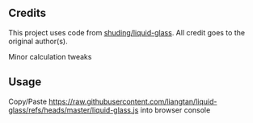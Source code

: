 ## Credits

This project uses code from [shuding/liquid-glass](https://github.com/shuding/liquid-glass).
All credit goes to the original author(s).

Minor calculation tweaks

## Usage
Copy/Paste https://raw.githubusercontent.com/liangtan/liquid-glass/refs/heads/master/liquid-glass.js into browser console
